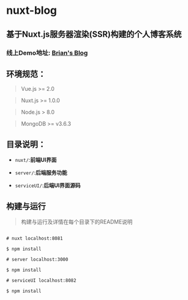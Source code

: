 # nuxt-blog

## 基于Nuxt.js服务器渲染(SSR)构建的个人博客系统

### 线上Demo地址: [Brian's Blog](http://www.brianlee.cn)

## 环境规范：

> Vue.js >= 2.0

> Nuxt.js >= 1.0.0

> Node.js > 8.0

> MongoDB >= v3.6.3

## 目录说明：

* `nuxt/`:**前端UI界面**

* `server/`:**后端服务功能**

* `serviceUI/`:**后端UI界面源码**

## 构建与运行

> 构建与运行及详情在每个目录下的README说明

```shell

# nuxt localhost:8081

$ npm install

# server localhost:3000

$ npm install

# serviceUI localhost:8082

$ npm install

```
